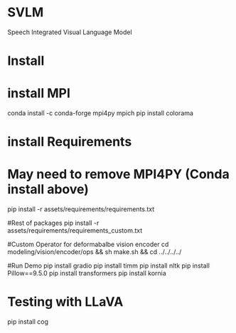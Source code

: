 # SVLM
Speech Integrated Visual Language Model


# Install 

# install MPI
conda install -c conda-forge mpi4py mpich
pip install colorama


# install Requirements
# May need to remove MPI4PY (Conda install above)
pip install -r assets/requirements/requirements.txt

#Rest of packages
pip install -r assets/requirements/requirements_custom.txt

#Custom Operator for deformabalbe vision encoder
cd modeling/vision/encoder/ops && sh make.sh && cd ../../../../

#Run Demo
pip install gradio
pip install timm
pip install nltk
pip install Pillow==9.5.0
pip install transformers
pip install kornia


# Testing with LLaVA
pip install cog

